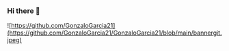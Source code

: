 ### Hi there 👋
![https://github.com/GonzaloGarcia21](https://github.com/GonzaloGarcia21/GonzaloGarcia21/blob/main/bannergit.jpeg)
<!--
**GonzaloGarcia21/GonzaloGarcia21** is a ✨ _special_ ✨ repository because it `README.md` (this file) appears on your GitHub profile.

Here are some ideas to get you started:

- 🔭 I’m currently working on ...
- 🌱 I’m currently learning ...
- 👯 I’m looking to collaborate on ...
- 🤔 I’m looking for help with ...
- 💬 Ask me about ...
- 📫 How to reach me: ...
- 😄 Pronouns: ...
- ⚡ Fun fact: ...
-->
